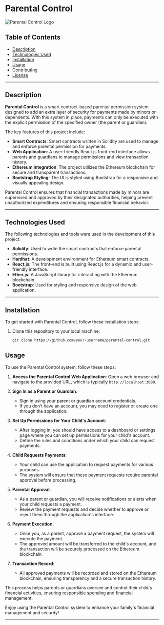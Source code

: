 # Parental Control

![Parental Control Logo](https://encrypted-tbn0.gstatic.com/images?q=tbn:ANd9GcTskbSkcMG2EwM-8kGuNcm2_RV-g8TxE_DZIe8zFrw&s)

## Table of Contents

- [Description](#description)
- [Technologies Used](#technologies-used)
- [Installation](#installation)
- [Usage](#usage)
- [Contributing](#contributing)
- [License](#license)

---

## Description

**Parental Control** is a smart contract-based parental permission system designed to add an extra layer of security for payments made by minors or dependents. With this system in place, payments can only be executed with the explicit permission of the specified owner (the parent or guardian).

The key features of this project include:
- **Smart Contracts**: Smart contracts written in Solidity are used to manage and enforce parental permission for payments.
- **Web Application**: A user-friendly React.js front-end interface allows parents and guardians to manage permissions and view transaction history.
- **Ethereum Integration**: The project utilizes the Ethereum blockchain for secure and transparent transactions.
- **Bootstrap Styling**: The UI is styled using Bootstrap for a responsive and visually appealing design.

Parental Control ensures that financial transactions made by minors are supervised and approved by their designated authorities, helping prevent unauthorized expenditures and ensuring responsible financial behavior.

---

## Technologies Used

The following technologies and tools were used in the development of this project:

- **Solidity**: Used to write the smart contracts that enforce parental permissions.
- **Hardhat**: A development environment for Ethereum smart contracts.
- **React.js**: The front-end is built using React.js for a dynamic and user-friendly interface.
- **Ether.js**: A JavaScript library for interacting with the Ethereum blockchain.
- **Bootstrap**: Used for styling and responsive design of the web application.

---

## Installation

To get started with Parental Control, follow these installation steps:

1. Clone this repository to your local machine:

   ```bash
   git clone https://github.com/your-username/parental-control.git

## Usage

To use the Parental Control system, follow these steps:

1. **Access the Parental Control Web Application**:
   Open a web browser and navigate to the provided URL, which is typically `http://localhost:3000`.

2. **Sign In as a Parent or Guardian**:
   - Sign in using your parent or guardian account credentials.
   - If you don't have an account, you may need to register or create one through the application.

3. **Set Up Permissions for Your Child's Account**:
   - After logging in, you should have access to a dashboard or settings page where you can set up permissions for your child's account.
   - Define the rules and conditions under which your child can request payments.

4. **Child Requests Payments**:
   - Your child can use the application to request payments for various purposes.
   - The system will ensure that these payment requests require parental approval before processing.

5. **Parental Approval**:
   - As a parent or guardian, you will receive notifications or alerts when your child requests a payment.
   - Review the payment requests and decide whether to approve or reject them through the application's interface.

6. **Payment Execution**:
   - Once you, as a parent, approve a payment request, the system will execute the payment.
   - The approved amount will be transferred to the child's account, and the transaction will be securely processed on the Ethereum blockchain.

7. **Transaction Record**:
   - All approved payments will be recorded and stored on the Ethereum blockchain, ensuring transparency and a secure transaction history.

This process helps parents or guardians oversee and control their child's financial activities, ensuring responsible spending and financial management.

Enjoy using the Parental Control system to enhance your family's financial management and security!

---
